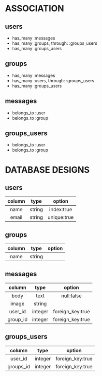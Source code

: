 # ASSOCIATION

## users
- has_many :messages
- has_many :groups, through: :groups_users
- has_many :groups_users

## groups
- has_many :messages
- has_many :users, through: :groups_users
- has_many :groups_users

## messages
- belongs_to :user
- belongs_to :group

## groups_users
- belongs_to :user
- belongs_to :group

# DATABASE DESIGNS

## users
| column     | type        | option           |
|:----------:|:-----------:|:----------------:|
| name       | string      | index:true       |
| email      | string      | unique:true      |

## groups
| column     | type        | option           |
|:----------:|:-----------:|:----------------:|
| name       | string      |                  |

## messages
| column     | type        | option           |
|:----------:|:-----------:|:----------------:|
| body       | text        | null:false       |
| image      | string      |                  |
| user_id    | integer     | foreign_key:true |
| group_id   | integer     | foreign_key:true |

## groups_users
| column     | type        | option           |
|:----------:|:-----------:|:----------------:|
| user_id    | integer     | foreign_key:true |
| groups_id  | integer     | foreign_key:true |
